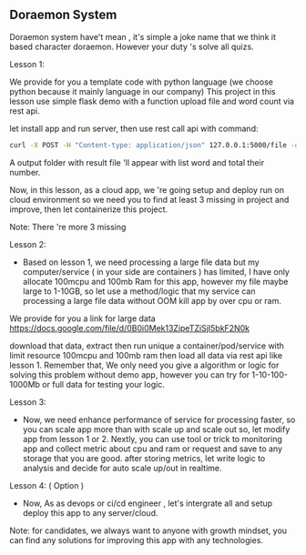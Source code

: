 ## Doraemon System 

Doraemon system have't mean , it's simple a joke name that we think it based character doraemon. 
However your duty 's solve all quizs.

Lesson 1:

We provide for you a template code with python language (we choose python because it mainly language in our company)
This project in this lesson use simple flask demo with a function upload file and word count via rest api.

let install app and run server, then use rest call api with command:

```bash
curl -X POST -H "Content-type: application/json" 127.0.0.1:5000/file -d "{\"path\": \"your_data_file\"}"
```

A output folder with result file 'll appear with list word and total their number.

Now, in this lesson, as a cloud app, we 're going setup and deploy run on cloud environment so we need you to find at least 3 missing in project and improve, then let containerize this project.

Note: There 're more 3 missing


Lesson 2:

- Based on lesson 1, we need processing a large file data but my computer/service ( in your side are containers ) has limited,
I have only allocate 100mcpu and 100mb Ram for this app, however my file maybe large to 1-10GB, so let use a method/logic that my service can processing a large file data without OOM kill app by over cpu or ram.

We provide for you a link for large data https://docs.google.com/file/d/0B0i0Mek13ZjpeTZiSjI5bkF2N0k

download that data, extract then run unique a container/pod/service with limit resource 100mcpu and 100mb ram 
then load all data via rest api like lesson 1. Remember that, We only need you give a algorithm or logic for solving this problem without demo app, however you can try for 1-10-100-1000Mb or full data for testing your logic.


Lesson 3:

- Now, we need enhance performance of service for processing faster, so you can scale app more than with scale up and scale out
so, let modify app from lesson 1 or 2. Nextly, you can use tool or trick to monitoring app and collect metric about cpu and ram or request and save to any storage that you are good. after storing metrics, let write logic to analysis and decide for auto scale up/out
in realtime.

Lesson 4: ( Option )

- Now, As as devops or ci/cd engineer , let's intergrate all and setup deploy this app to any server/cloud.


Note: for candidates, we always want to anyone with growth mindset, you can find any solutions for improving this app with any technologies.

